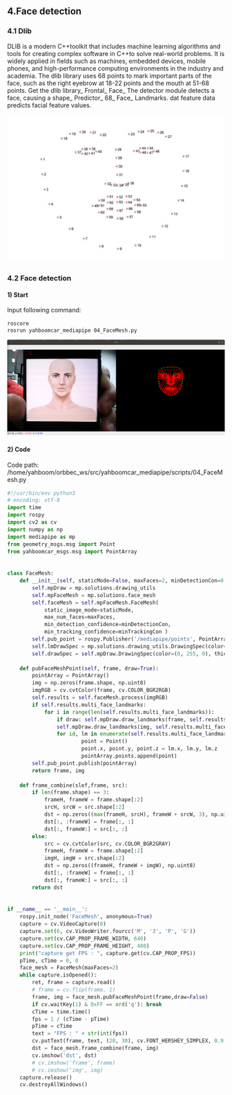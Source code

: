 ## 4.Face detection

### 4.1 Dlib

DLIB is a modern C++toolkit that includes machine learning algorithms and tools for creating complex software in C++to solve real-world problems. It is widely applied in fields such as machines, embedded devices, mobile phones, and high-performance computing environments in the industry and academia. The dlib library uses 68 points to mark important parts of the face, such as the right eyebrow at 18-22 points and the mouth at 51-68 points. Get the dlib library_ Frontal_ Face_ The detector module detects a face, causing a shape_ Predictor_ 68_ Face_ Landmarks. dat feature data predicts facial feature values.

![image-20231016102437500](image-20231016102437500.png)

### 4.2 Face detection

#### 1) Start

Input following command:

```
roscore
rosrun yahboomcar_mediapipe 04_FaceMesh.py
```

![image-20231016102952427](image-20231016102952427.png)

#### 2) Code

Code path: /home/yahboom/orbbec_ws/src/yahboomcar_mediapipe/scripts/04_FaceMesh.py

```python
#!/usr/bin/env python3
# encoding: utf-8
import time
import rospy
import cv2 as cv
import numpy as np
import mediapipe as mp
from geometry_msgs.msg import Point
from yahboomcar_msgs.msg import PointArray


class FaceMesh:
    def __init__(self, staticMode=False, maxFaces=2, minDetectionCon=0.5, minTrackingCon=0.5):
        self.mpDraw = mp.solutions.drawing_utils
        self.mpFaceMesh = mp.solutions.face_mesh
        self.faceMesh = self.mpFaceMesh.FaceMesh(
            static_image_mode=staticMode,
            max_num_faces=maxFaces,
            min_detection_confidence=minDetectionCon,
            min_tracking_confidence=minTrackingCon )
        self.pub_point = rospy.Publisher('/mediapipe/points', PointArray, queue_size=1000)
        self.lmDrawSpec = mp.solutions.drawing_utils.DrawingSpec(color=(0, 0, 255), thickness=-1, circle_radius=3)
        self.drawSpec = self.mpDraw.DrawingSpec(color=(0, 255, 0), thickness=1, circle_radius=1)

    def pubFaceMeshPoint(self, frame, draw=True):
        pointArray = PointArray()
        img = np.zeros(frame.shape, np.uint8)
        imgRGB = cv.cvtColor(frame, cv.COLOR_BGR2RGB)
        self.results = self.faceMesh.process(imgRGB)
        if self.results.multi_face_landmarks:
            for i in range(len(self.results.multi_face_landmarks)):
                if draw: self.mpDraw.draw_landmarks(frame, self.results.multi_face_landmarks[i], self.mpFaceMesh.FACEMESH_CONTOURS, self.lmDrawSpec, self.drawSpec)
                self.mpDraw.draw_landmarks(img, self.results.multi_face_landmarks[i], self.mpFaceMesh.FACEMESH_CONTOURS, self.lmDrawSpec, self.drawSpec)
                for id, lm in enumerate(self.results.multi_face_landmarks[i].landmark):
                        point = Point()
                        point.x, point.y, point.z = lm.x, lm.y, lm.z
                        pointArray.points.append(point)
        self.pub_point.publish(pointArray)
        return frame, img

    def frame_combine(slef,frame, src):
        if len(frame.shape) == 3:
            frameH, frameW = frame.shape[:2]
            srcH, srcW = src.shape[:2]
            dst = np.zeros((max(frameH, srcH), frameW + srcW, 3), np.uint8)
            dst[:, :frameW] = frame[:, :]
            dst[:, frameW:] = src[:, :]
        else:
            src = cv.cvtColor(src, cv.COLOR_BGR2GRAY)
            frameH, frameW = frame.shape[:2]
            imgH, imgW = src.shape[:2]
            dst = np.zeros((frameH, frameW + imgW), np.uint8)
            dst[:, :frameW] = frame[:, :]
            dst[:, frameW:] = src[:, :]
        return dst


if __name__ == '__main__':
    rospy.init_node('FaceMesh', anonymous=True)
    capture = cv.VideoCapture(0)
    capture.set(6, cv.VideoWriter.fourcc('M', 'J', 'P', 'G'))
    capture.set(cv.CAP_PROP_FRAME_WIDTH, 640)
    capture.set(cv.CAP_PROP_FRAME_HEIGHT, 480)
    print("capture get FPS : ", capture.get(cv.CAP_PROP_FPS))
    pTime, cTime = 0, 0
    face_mesh = FaceMesh(maxFaces=2)
    while capture.isOpened():
        ret, frame = capture.read()
        # frame = cv.flip(frame, 1)
        frame, img = face_mesh.pubFaceMeshPoint(frame,draw=False)
        if cv.waitKey(1) & 0xFF == ord('q'): break
        cTime = time.time()
        fps = 1 / (cTime - pTime)
        pTime = cTime
        text = "FPS : " + str(int(fps))
        cv.putText(frame, text, (20, 30), cv.FONT_HERSHEY_SIMPLEX, 0.9, (0, 0, 255), 1)
        dst = face_mesh.frame_combine(frame, img)
        cv.imshow('dst', dst)
        # cv.imshow('frame', frame)
        # cv.imshow('img', img)
    capture.release()
    cv.destroyAllWindows()
```


